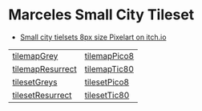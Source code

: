 Marceles Small City Tileset
===

* [Small city tielsets 8px size Pixelart on itch.io](https://marceles.itch.io/citytileset8px)

| | |
|---|---|
| [tilemapGrey](SmallCityTilesets-8pxSizePixelart/tilemapGrey.png) | [tilemapPico8](SmallCityTilesets-8pxSizePixelart/tilemapPico8.png) |
| [tilemapResurrect](SmallCityTilesets-8pxSizePixelart/tilemapResurrect.png) | [tilemapTic80](SmallCityTilesets-8pxSizePixelart/tilemapTic80.png) |
| [tilesetGreys](SmallCityTilesets-8pxSizePixelart/tilesetGreys.png) | [tilesetPico8](SmallCityTilesets-8pxSizePixelart/tilesetPico8.png) |
| [tilesetResurrect](SmallCityTilesets-8pxSizePixelart/tilesetResurrect.png) | [tilesetTic80](SmallCityTilesets-8pxSizePixelart/tilesetTic80.png) |

